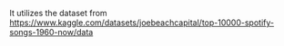 It utilizes the dataset from https://www.kaggle.com/datasets/joebeachcapital/top-10000-spotify-songs-1960-now/data
